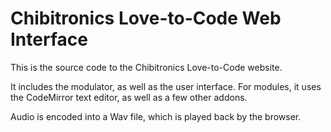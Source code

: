 Chibitronics Love-to-Code Web Interface
=======================================

This is the source code to the Chibitronics Love-to-Code website.

It includes the modulator, as well as the user interface.  For modules, it uses the CodeMirror text editor, as well as a few other addons.

Audio is encoded into a Wav file, which is played back by the browser.